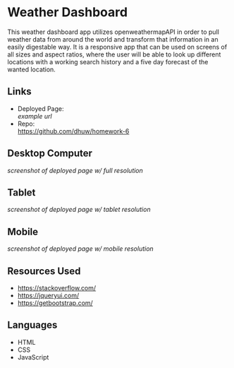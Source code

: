 # Weather Dashboard

This weather dashboard app utilizes openweathermapAPI in order to pull weather data from around the world and transform that information in an easily digestable way. It is a responsive app that can be used on screens of all sizes and aspect ratios, where the user will be able to look up different locations with a working search history and a five day forecast of the wanted location.

## Links
- Deployed Page:
<br /> *example url*
- Repo:
<br /> https://github.com/dhuw/homework-6

## Desktop Computer
*screenshot of deployed page w/ full resolution*
## Tablet 
*screenshot of deployed page w/ tablet resolution*
## Mobile
*screenshot of deployed page w/ mobile resolution*

## Resources Used
- https://stackoverflow.com/
- https://jqueryui.com/
- https://getbootstrap.com/

## Languages
- HTML
- CSS
- JavaScript
